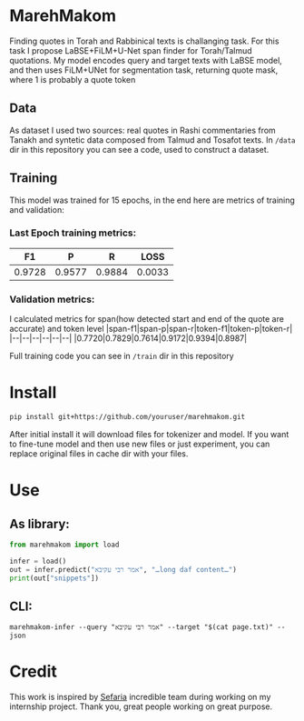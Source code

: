 # MarehMakom
Finding quotes in Torah and Rabbinical texts is challanging task. For this task I propose LaBSE+FiLM+U-Net span finder for Torah/Talmud quotations. My model encodes query and target texts with LaBSE model, and then uses FiLM+UNet for segmentation task, returning quote mask, where 1 is probably a quote token

## Data
As dataset I used two sources: real quotes in Rashi commentaries from Tanakh and syntetic data composed from Talmud and Tosafot texts. In `/data` dir in this repository you can see a code, used to construct a dataset.

## Training
This model was trained for 15 epochs, in the end here are metrics of training and validation:
### Last Epoch training metrics:
|F1|P|R|LOSS
|--|--|--|--|
| 0.9728|0.9577|0.9884|0.0033
### Validation metrics:
I calculated metrics for span(how detected start and end of the quote are accurate) and token level
|span-f1|span-p|span-r|token-f1|token-p|token-r|
|--|--|--|--|--|--|
|0.7720|0.7829|0.7614|0.9172|0.9394|0.8987|

Full training code you can see in `/train` dir in this repository

# Install

```bash
pip install git+https://github.com/youruser/marehmakom.git
```

After initial install it will download files for tokenizer and model. If you want to fine-tune model and then use new files or just experiment, you can replace original files in cache dir with your files.
 
# Use

## As library:
```python
from marehmakom import load

infer = load()
out = infer.predict("אמר רבי עקיבא", "…long daf content…")
print(out["snippets"])
```
## CLI:
```
marehmakom-infer --query "אמר רבי עקיבא" --target "$(cat page.txt)" --json
```
# Credit
This work is inspired by [Sefaria](https://www.sefaria.org.il/team) incredible team during working on my internship project. Thank you, great people working on great purpose.